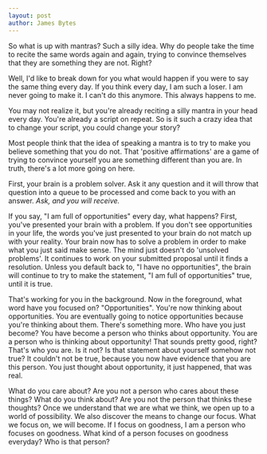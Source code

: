 ```yaml
---
layout: post
author: James Bytes
---
```


So what is up with mantras? Such a silly idea. Why do people take the time to
recite the same words again and again, trying to convince themselves that they are something they are not. Right?

Well, I'd like to break down for you what would happen if you were to say the same thing every day. If you think every day, I am such a loser. I am never going to make it. I can't do this anymore. This always happens to me.

You may not realize it, but you're already reciting a silly mantra in your head every day. You're already a script on repeat. So is it such a crazy idea that to change your script, you could change your story?

Most people think that the idea of speaking a mantra is to try to make you believe something that you do not. That 'positive affirmations' are a game of trying to convince yourself you are something different than you are. In truth, there's a lot more going on here.

First, your brain is a problem solver. Ask it any question and it will throw that question into a queue to be processed and come back to you with an answer.
_Ask, and you will receive._

If you say, "I am full of opportunities" every day, what happens? First, you've presented your brain with a problem. If you don't see opportunities in your life, the words you've just presented to your brain do not match up with your reality. Your brain now has to solve a problem in order to make what you just said make sense. The mind just doesn't do 'unsolved problems'. It continues to work on your submitted proposal until it finds a resolution. Unless you default back to, "I have no opportunities", the brain will continue to try to make the statement, "I am full of opportunities" true, until it is true.  

That's working for you in the background. Now in the foreground, what word have you focused on? "Opportunities". You're now thinking about opportunities. You are eventually going to notice opportunities because you're thinking about them. There's something more. Who have you just become? You have become a person who thinks about opportunity. You are a person who is thinking about opportunity! That sounds pretty good, right? That's who you are. Is it not? Is that statement about yourself somehow not true? It couldn't not be true, because you now have evidence that you are this person. You just thought about opportunity, it just happened, that was real.

What do you care about? Are you not a person who cares about these things? What do you think about? Are you not the person that thinks these thoughts? Once we understand that we are what we think, we open up to a world of possibility. We also discover the means to change our focus. What we focus on, we will become. If I focus on goodness, I am a person who focuses on goodness. What kind of a person focuses on goodness everyday? Who is that person?
